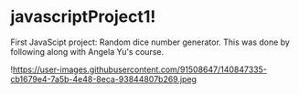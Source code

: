 # javascriptProject1!

First JavaScipt project: Random dice number generator. This was done by following along with Angela Yu's course.

!https://user-images.githubusercontent.com/91508647/140847335-cb1679e4-7a5b-4e48-8eca-93844807b269.jpeg
